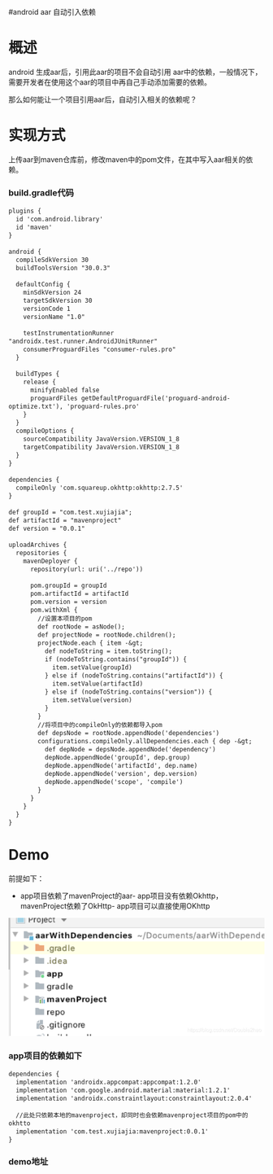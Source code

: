 #android aar 自动引入依赖
# 概述

android 生成aar后，引用此aar的项目不会自动引用 aar中的依赖，一般情况下，需要开发者在使用这个aar的项目中再自己手动添加需要的依赖。

那么如何能让一个项目引用aar后，自动引入相关的依赖呢？

# 实现方式

上传aar到maven仓库前，修改maven中的pom文件，在其中写入aar相关的依赖。

### build.gradle代码

```
plugins {
  id 'com.android.library'
  id 'maven'
}

android {
  compileSdkVersion 30
  buildToolsVersion "30.0.3"

  defaultConfig {
    minSdkVersion 24
    targetSdkVersion 30
    versionCode 1
    versionName "1.0"

    testInstrumentationRunner "androidx.test.runner.AndroidJUnitRunner"
    consumerProguardFiles "consumer-rules.pro"
  }

  buildTypes {
    release {
      minifyEnabled false
      proguardFiles getDefaultProguardFile('proguard-android-optimize.txt'), 'proguard-rules.pro'
    }
  }
  compileOptions {
    sourceCompatibility JavaVersion.VERSION_1_8
    targetCompatibility JavaVersion.VERSION_1_8
  }
}

dependencies {
  compileOnly 'com.squareup.okhttp:okhttp:2.7.5'
}

def groupId = "com.test.xujiajia";
def artifactId = "mavenproject"
def version = "0.0.1"

uploadArchives {
  repositories {
    mavenDeployer {
      repository(url: uri('../repo'))

      pom.groupId = groupId
      pom.artifactId = artifactId
      pom.version = version
      pom.withXml {
        //设置本项目的pom
        def rootNode = asNode();
        def projectNode = rootNode.children();
        projectNode.each { item -&gt;
          def nodeToString = item.toString();
          if (nodeToString.contains("groupId")) {
            item.setValue(groupId)
          } else if (nodeToString.contains("artifactId")) {
            item.setValue(artifactId)
          } else if (nodeToString.contains("version")) {
            item.setValue(version)
          }
        }
        //将项目中的compileOnly的依赖都导入pom
        def depsNode = rootNode.appendNode('dependencies')
        configurations.compileOnly.allDependencies.each { dep -&gt;
          def depNode = depsNode.appendNode('dependency')
          depNode.appendNode('groupId', dep.group)
          depNode.appendNode('artifactId', dep.name)
          depNode.appendNode('version', dep.version)
          depNode.appendNode('scope', 'compile')
        }
      }
    }
  }
}

```

# Demo

前提如下：
- app项目依赖了mavenProject的aar- app项目没有依赖Okhttp，mavenProject依赖了OkHttp- app项目可以直接使用OKhttp
<img src="https://raw.githubusercontent.com/Double2hao/xujiajia_blog/main/img/1780.png" alt="在这里插入图片描述">

### app项目的依赖如下

```
dependencies {
  implementation 'androidx.appcompat:appcompat:1.2.0'
  implementation 'com.google.android.material:material:1.2.1'
  implementation 'androidx.constraintlayout:constraintlayout:2.0.4'

  //此处只依赖本地的mavenproject，却同时也会依赖mavenproject项目的pom中的okhtto
  implementation 'com.test.xujiajia:mavenproject:0.0.1'
}

```

### demo地址

